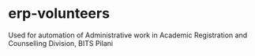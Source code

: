 # erp-volunteers
Used for automation of Administrative work in Academic Registration and Counselling Division, BITS Pilani
